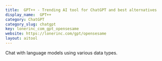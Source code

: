 ```yaml
---
title:  GPT++ - Trending AI tool for ChatGPT and best alternatives
display_name:  GPT++
category: ChatGPT
category_slug: chatgpt
key: lonerinc_com_gpt_opensesame
website: https://lonerinc.com/gpt/opensesame
layout: aitool
---
```


Chat with language models using various data types.
